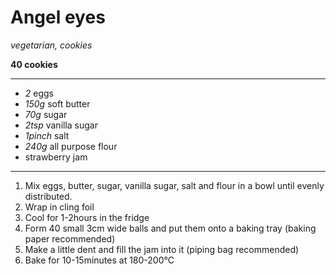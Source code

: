 # Angel eyes

*vegetarian, cookies*

**40 cookies**

---

- *2* eggs
- *150g* soft butter
- *70g* sugar
- *2tsp* vanilla sugar
- *1pinch* salt
- *240g* all purpose flour
- strawberry jam 

---

1. Mix eggs, butter, sugar, vanilla sugar, salt and flour in a bowl until evenly distributed.
2. Wrap in cling foil
3. Cool for 1-2hours in the fridge
4. Form 40 small 3cm wide balls and put them onto a baking tray (baking paper recommended)
5. Make a little dent and fill the jam into it (piping bag recommended)
6. Bake for 10-15minutes at 180-200°C
 